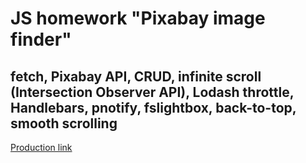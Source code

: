 # JS homework "Pixabay image finder"

## fetch, Pixabay API, CRUD, infinite scroll (Intersection Observer API), Lodash throttle, Handlebars, pnotify, fslightbox, back-to-top, smooth scrolling

[Production link](http://fls.guru/www/massqeen/hw13/)
